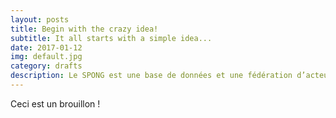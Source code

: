 ```yaml
---
layout: posts
title: Begin with the crazy idea!
subtitle: It all starts with a simple idea...
date: 2017-01-12
img: default.jpg
category: drafts
description: Le SPONG est une base de données et une fédération d’acteurs de qualité qui agissent pour le développement d’initiatives locales par la mutualisation de ressources.
---
```


Ceci est un brouillon !
